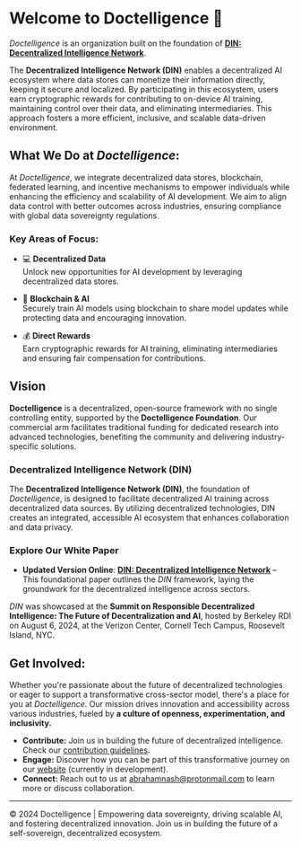 # Welcome to Doctelligence 🚀

*Doctelligence* is an organization built on the foundation of **[DIN: Decentralized Intelligence Network](https://arxiv.org/abs/2407.02461)**.

The **Decentralized Intelligence Network (DIN)** enables a decentralized AI ecosystem where data stores can monetize their information directly, keeping it secure and localized. By participating in this ecosystem, users earn cryptographic rewards for contributing to on-device AI training, maintaining control over their data, and eliminating intermediaries. This approach fosters a more efficient, inclusive, and scalable data-driven environment.

## What We Do at *Doctelligence*:

At *Doctelligence*, we integrate decentralized data stores, blockchain, federated learning, and incentive mechanisms to empower individuals while enhancing the efficiency and scalability of AI development. We aim to align data control with better outcomes across industries, ensuring compliance with global data sovereignty regulations.

### Key Areas of Focus:

- 💻 **Decentralized Data**  
  Unlock new opportunities for AI development by leveraging decentralized data stores.

- 🤖 **Blockchain & AI**  
  Securely train AI models using blockchain to share model updates while protecting data and encouraging innovation.

- 💰 **Direct Rewards**  
  Earn cryptographic rewards for AI training, eliminating intermediaries and ensuring fair compensation for contributions.

## Vision

**Doctelligence** is a decentralized, open-source framework with no single controlling entity, supported by the **Doctelligence Foundation**. Our commercial arm facilitates traditional funding for dedicated research into advanced technologies, benefiting the community and delivering industry-specific solutions.

### Decentralized Intelligence Network (DIN)

The **Decentralized Intelligence Network (DIN)**, the foundation of *Doctelligence*, is designed to facilitate decentralized AI training across decentralized data sources. By utilizing decentralized technologies, DIN creates an integrated, accessible AI ecosystem that enhances collaboration and data privacy.

### Explore Our White Paper

- **Updated Version Online**: [**DIN: Decentralized Intelligence Network**](https://github.com/Doctelligence/White-Paper/blob/main/Decentralized%20Intelligence%20Network%20(DIN).pdf) – This foundational paper outlines the *DIN* framework, laying the groundwork for the decentralized intelligence across sectors.

*DIN* was showcased at the **Summit on Responsible Decentralized Intelligence: The Future of Decentralization and AI**, hosted by Berkeley RDI on August 6, 2024, at the Verizon Center, Cornell Tech Campus, Roosevelt Island, NYC.

## Get Involved:

Whether you're passionate about the future of decentralized technologies or eager to support a transformative cross-sector model, there's a place for you at *Doctelligence*. Our mission drives innovation and accessibility across various industries, fueled by **a culture of openness, experimentation, and inclusivity.** 

- **Contribute:** Join us in building the future of decentralized intelligence. Check our [contribution guidelines](https://github.com/Doctelligence/DIN-Protocol-Proposals-DPP).
- **Engage:** Discover how you can be part of this transformative journey on our [website](https://doctelligence.github.io) (currently in development).
- **Connect:** Reach out to us at [abrahamnash@protonmail.com](mailto:abrahamnash@protonmail.com) to learn more or discuss collaboration.

---

© 2024 Doctelligence | Empowering data sovereignty, driving scalable AI, and fostering decentralized innovation. Join us in building the future of a self-sovereign, decentralized ecosystem.

